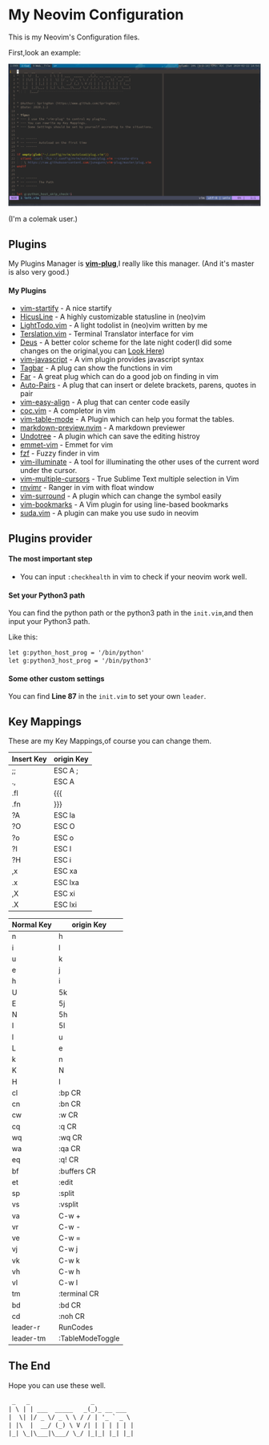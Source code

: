 # My Neovim Configuration

This is my Neovim's Configuration files.

First,look an example:

![TheExample](./demo.png)

(I'm a colemak user.)

## Plugins

My Plugins Manager is **[vim-plug](https://github.com/junegunn/vim-plug)**,I really like this manager. (And it's master is also very good.)

#### My Plugins

- [vim-startify](https://github.com/mhinz/vim-startify) - A nice startify
- [HicusLine](https://github.com/Styadev/HicusLine) - A highly customizable statusline in (neo)vim
- [LightTodo.vim](https://github.com/SpringHan/lightTodo.vim) - A light todolist in (neo)vim written by me
- [Terslation.vim](https://github.com/SpringHan/Terslation.vim) - Terminal Translator interface for vim
- [Deus](https://github.com/ajmwagar/vim-deus) - A better color scheme for the late night coder(I did some changes on the original,you can [Look Here](https://github.com/SpringHan/vim-deus))
- [vim-javascript](https://github.com/pangloss/vim-javascript) - A vim plugin provides javascript syntax
- [Tagbar](https://github.com/majutsushi/tagbar) - A plug can show the functions in vim
- [Far](https://github.com/brooth/far.vim) - A great plug which can do a good job on finding in vim
- [Auto-Pairs](https://github.com/jiangmiao/auto-pairs) - A plug that can insert or delete brackets, parens, quotes in pair
- [vim-easy-align](https://github.com/junegunn/vim-easy-align) - A plug that can center code easily
- [coc.vim](https://github.com/neoclide/coc.vim) - A completor in vim
- [vim-table-mode](https://github.com/dhruvasagar/vim-table-mode) - A Plugin which can help you format the tables.
- [markdown-preview.nvim](https://github.com/iamcco/markdown-preview.nvim) - A markdown previewer
- [Undotree](https://github.com/mbbill/undotree) - A plugin which can save the editing histroy
- [emmet-vim](https://github.com/mattn/emmet-vim) - Emmet for vim
- [fzf](https://github.com/junegunn/fzf) - Fuzzy finder in vim
- [vim-illuminate](https://github.com/RRethy/vim-illuminate) - A tool for illuminating the other uses of the current word under the cursor.
- [vim-multiple-cursors](https://github.com/terryma/vim-multiple-cursors) - True Sublime Text multiple selection in Vim
- [rnvimr](https://github.com/kevinhwang91/rnvimr) - Ranger in vim with float window
- [vim-surround](https://github.com/tpope/vim-surround) - A plugin which can change the symbol easily
- [vim-bookmarks](https://github.com/MattesGroeger/vim-bookmarks) - A Vim plugin for using line-based bookmarks
- [suda.vim](https://github.com/lambdalisue/suda.vim) - A plugin can make you use sudo in neovim


## Plugins provider

#### The most important step

- You can input `:checkhealth` in vim to check if your neovim work well.

#### Set your Python3 path

You can find the python path or the python3 path in the `init.vim`,and then input your Python3 path.

Like this:
```vim
let g:python_host_prog = '/bin/python'
let g:python3_host_prog = '/bin/python3'
```

#### Some other custom settings

You can find __Line 87__ in the `init.vim` to set your own `leader`.


## Key Mappings

These are my Key Mappings,of course you can change them.

| Insert Key | origin Key |
|------------|------------|
| ;;         | ESC A ;    |
| .,         | ESC A      |
| .fl        | {{{        |
| .fn        | }}}        |
| ?A         | ESC la     |
| ?O         | ESC O      |
| ?o         | ESC o      |
| ?I         | ESC I      |
| ?H         | ESC i      |
| ,x         | ESC xa     |
| .x         | ESC lxa    |
| ,X         | ESC xi     |
| .X         | ESC lxi    |

| Normal Key | origin Key       |
|------------|------------------|
| n          | h                |
| i          | l                |
| u          | k                |
| e          | j                |
| h          | i                |
| U          | 5k               |
| E          | 5j               |
| N          | 5h               |
| I          | 5l               |
| l          | u                |
| L          | e                |
| k          | n                |
| K          | N                |
| H          | I                |
| cl         | :bp CR           |
| cn         | :bn CR           |
| cw         | :w CR            |
| cq         | :q CR            |
| wq         | :wq CR           |
| wa         | :qa CR           |
| eq         | :q! CR           |
| bf         | :buffers CR      |
| et         | :edit            |
| sp         | :split           |
| vs         | :vsplit          |
| va         | C-w +            |
| vr         | C-w -            |
| ve         | C-w =            |
| vj         | C-w j            |
| vk         | C-w k            |
| vh         | C-w h            |
| vl         | C-w l            |
| tm         | :terminal CR     |
| bd         | :bd CR           |
| cd         | :noh CR          |
| leader-r   | RunCodes         |
| leader-tm  | :TableModeToggle |


## The End

Hope you can use these well.

```vim
 _   _                 _           
| \ | | ___  _____   _(_)_ __ ___  
|  \| |/ _ \/ _ \ \ / / | '_ ` _ \ 
| |\  |  __/ (_) \ V /| | | | | | |
|_| \_|\___|\___/ \_/ |_|_| |_| |_|
```
